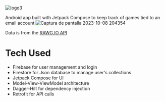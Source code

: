 ![logo3](https://github.com/GuillermoDuc/GameCollectionApp/assets/95349930/66674e4f-54be-4995-98c2-f643fba477ce)

Android app built with Jetpack Compose to keep track of games tied to an email account
![Captura de pantalla 2023-10-08 204354](https://github.com/GuillermoDuc/GameCollectionApp/assets/95349930/e8f7b7cb-89a3-44e8-8d80-164ffde78961)


Data is from the [RAWG.IO API](<https://rawg.io/>)

# Tech Used
- Firebase for user management and login
- Firestore for Json database to manage user's collections
- Jetpack Compose for UI
- Model-View-ViewModel architecture
- Dagger-Hilt for dependency injection
- Retrofit for API calls
